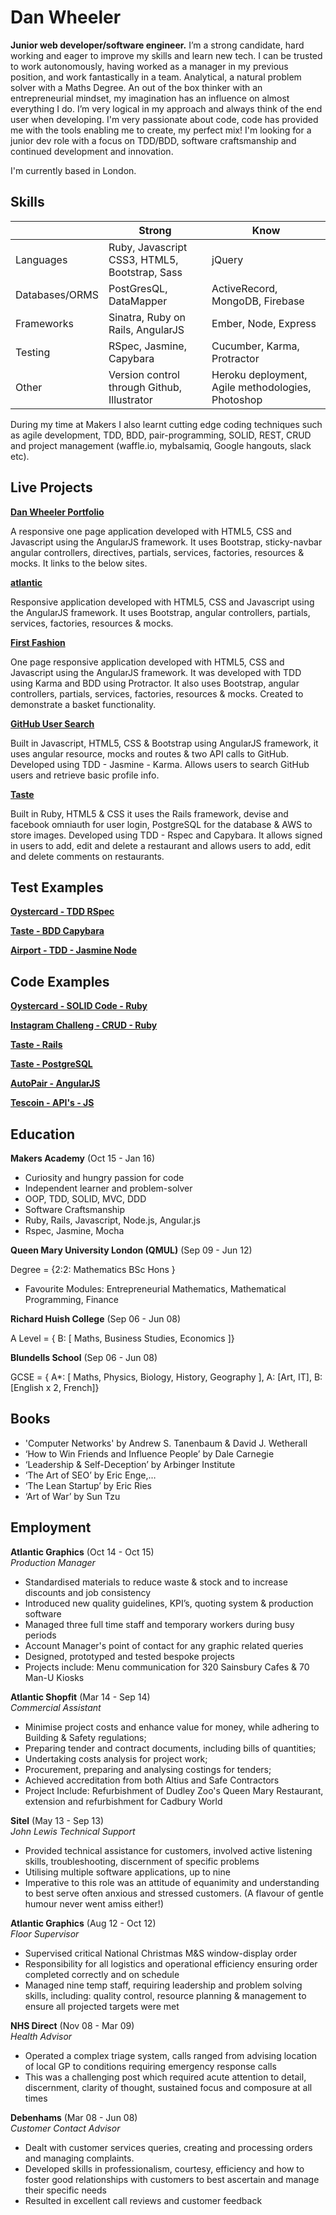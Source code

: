 Dan Wheeler
==============

**Junior web developer/software engineer.** 
I’m a strong candidate, hard working and eager to improve my skills and learn new tech. I can be trusted to work autonomously, having worked as a manager in my previous position, and work fantastically in a team. Analytical, a natural problem solver with a Maths Degree. An out of the box thinker with an entrepreneurial mindset, my imagination has an influence on almost everything I do. I’m very logical in my approach and always think of the end user when developing. I'm very passionate about code, code has provided me with the tools enabling me to create, my perfect mix! I'm looking for a junior dev role with a focus on TDD/BDD, software craftsmanship and continued development and innovation.

I'm currently based in London.

## Skills

|               |Strong                             |	Know                                	|
|---------------|-----------------------------------|---------------------------------------|
|Languages      |	Ruby, Javascript	CSS3, HTML5, Bootstrap, Sass| jQuery                    | 
|Databases/ORMS |PostGresQL, DataMapper             |	ActiveRecord, MongoDB, Firebase                 | 
|Frameworks     |	Sinatra, Ruby on Rails, AngularJS |	Ember, Node, Express                  | 	
|Testing        |	RSpec, Jasmine, Capybara          |	Cucumber, Karma, Protractor         	| 
|Other          |	Version control through Github, Illustrator    |	Heroku deployment, Agile methodologies, Photoshop| 

During my time at Makers I also learnt cutting edge coding techniques such as agile development, TDD, BDD, pair-programming, SOLID, REST, CRUD and project management (waffle.io, mybalsamiq, Google hangouts, slack etc).

## Live Projects

[**Dan Wheeler Portfolio** ](https://dan-wheeler-portfolio.herokuapp.com/)

A responsive one page application developed with HTML5, CSS and Javascript using the AngularJS framework. It uses Bootstrap, sticky-navbar angular controllers, directives, partials, services, factories, resources & mocks. It links to the below sites.

[**atlantic**](https://cryptic-taiga-13132.herokuapp.com/#/aboutUs)

Responsive application developed with HTML5, CSS and Javascript using the AngularJS framework. It uses Bootstrap, angular controllers, partials, services, factories, resources & mocks.

[**First Fashion**](https://polar-plains-66246.herokuapp.com/)

One page responsive application developed with HTML5, CSS and Javascript using the AngularJS framework. It was developed with TDD using Karma and BDD using Protractor. It also uses Bootstrap, angular controllers, partials, services, factories, resources & mocks. Created to demonstrate a basket functionality.

[**GitHub User Search** ](https://evening-eyrie-3741.herokuapp.com/)

Built in Javascript, HTML5, CSS & Bootstrap using AngularJS framework, it uses angular resource, mocks and routes & two API calls to GitHub. Developed using TDD - Jasmine - Karma. Allows users to search GitHub users and retrieve basic profile info.

[**Taste**](https://intense-chamber-6227.herokuapp.com/)

Built in Ruby, HTML5 & CSS it uses the Rails framework, devise and facebook omniauth for user login, PostgreSQL for the database & AWS to store images. Developed using TDD - Rspec and Capybara. It allows signed in users to add, edit and delete a restaurant and allows users to add, edit and delete comments on restaurants.

Test Examples
-------------

[**Oystercard - TDD RSpec**](https://github.com/d9nny/oystercard/tree/master/spec)

[**Taste - BDD Capybara**](https://github.com/d9nny/taste/tree/master/spec/features)

[**Airport - TDD - Jasmine Node**](https://github.com/d9nny/airport_jasmine_node/tree/master/spec)
<!--[Eval - TDD - Karma]()-->
<!--[AutoPair - BDD Protractor]()-->

Code Examples
-------------

[**Oystercard - SOLID Code - Ruby**](https://github.com/d9nny/oystercard/tree/master/lib)

[**Instagram Challeng - CRUD - Ruby**](https://github.com/d9nny/instagram-challenge/blob/master/app/controllers/posts_controller.rb)

[**Taste - Rails**](https://github.com/d9nny/taste/tree/master/app)

[**Taste - PostgreSQL**](https://github.com/d9nny/taste/tree/master/db)

[**AutoPair - AngularJS**](https://github.com/d9nny/Auto-pair/tree/master/app/assets/javascripts)

[**Tescoin - API's - JS**](https://github.com/d9nny/tescoin/blob/master/app/js/controllers/tescoinSearchController.js)

<!--[Eval - Javascript Scope]()-->

## Education

**Makers Academy** (Oct 15 - Jan 16)

- Curiosity and hungry passion for code
- Independent learner and problem-solver
- OOP, TDD, SOLID, MVC, DDD
- Software Craftsmanship
- Ruby, Rails, Javascript, Node.js, Angular.js
- Rspec, Jasmine, Mocha

**Queen Mary University London (QMUL)** (Sep 09 - Jun 12)

Degree = {2:2: Mathematics BSc Hons }
- Favourite Modules: Entrepreneurial Mathematics, Mathematical Programming, Finance

**Richard Huish College** (Sep 06 - Jun 08)

A Level = { B: [ Maths, Business Studies, Economics ]}

**Blundells School** (Sep 06 - Jun 08)

GCSE = { A*: [ Maths, Physics, Biology, History, Geography ], A: [Art, IT], B: [English x 2, French]}

## Books 
- 'Computer Networks' by Andrew S. Tanenbaum & David J. Wetherall
- ‘How to Win Friends and Influence People’ by Dale Carnegie
- ‘Leadership & Self-Deception’ by Arbinger Institute
- ‘The Art of SEO’ by Eric Enge,…
- ‘The Lean Startup’ by Eric Ries
- ‘Art of War’ by Sun Tzu

## Employment

**Atlantic Graphics** (Oct 14 - Oct 15)   
*Production Manager*

- Standardised materials to reduce waste & stock and to increase discounts and job consistency
- Introduced new quality guidelines, KPI’s, quoting system & production software
- Managed three full time staff and temporary workers during busy periods
- Account Manager's point of contact for any graphic related queries
- Designed, prototyped and tested bespoke projects
- Projects include: Menu communication for 320 Sainsbury Cafes & 70 Man-U Kiosks

**Atlantic Shopfit** (Mar 14 - Sep 14)   
*Commercial Assistant*

-	Minimise project costs and enhance value for money, while adhering to Building & Safety regulations;
-	Preparing tender and contract documents, including bills of quantities; 
-	Undertaking costs analysis for project work;
-	Procurement, preparing and analysing costings for tenders;
-	Achieved accreditation from both Altius and Safe Contractors 
-	Project Include: Refurbishment of Dudley Zoo's Queen Mary Restaurant,  extension and refurbishment for Cadbury World

**Sitel** (May 13 - Sep 13)   
*John Lewis Technical Support*

-	Provided technical assistance for customers, involved active listening skills, troubleshooting, discernment of specific problems
-	Utilising multiple software applications, up to nine
-	Imperative to this role was an attitude of equanimity and understanding to best serve often anxious and stressed customers. (A flavour of gentle humour never went amiss either!)

**Atlantic Graphics** (Aug 12 - Oct 12)   
*Floor Supervisor*

-	Supervised critical National Christmas M&S window-display order
-	Responsibility for all logistics and operational efficiency ensuring order completed correctly and on schedule
-	Managed nine temp staff,  requiring leadership and problem solving skills, including: quality control, resource planning & management to ensure all projected targets were met

**NHS Direct** (Nov 08 - Mar 09)   
*Health Advisor*

-	Operated a complex triage system, calls ranged from advising location of local GP to conditions requiring emergency response calls
-	This was a challenging post which required acute attention to detail, discernment, clarity of thought, sustained focus and composure at all times

**Debenhams** (Mar 08 - Jun 08)   
*Customer Contact Advisor*

-	Dealt with customer services queries, creating and processing orders and managing complaints.
-	Developed skills in professionalism, courtesy, efficiency and how to foster good relationships with customers to best ascertain and manage their specific needs
-	Resulted in excellent call reviews and customer feedback
